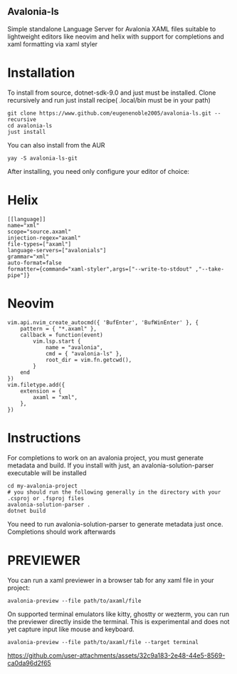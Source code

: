 ## Avalonia-ls
 Simple standalone Language Server for Avalonia XAML files suitable to lightweight editors like neovim and helix with support for completions and xaml formatting via xaml styler

# Installation
To install from source, dotnet-sdk-9.0 and just must be installed. Clone recursively and run just install recipe( .local/bin must be in your path)
```
git clone https://www.github.com/eugenenoble2005/avalonia-ls.git --recursive
cd avalonia-ls
just install
```

You can also install from the AUR
```
yay -S avalonia-ls-git
```

After installing, you need only configure your editor of choice:
# Helix
```
[[language]]
name="xml"
scope="source.axaml"
injection-regex="axaml"
file-types=["axaml"]
language-servers=["avalonials"]
grammar="xml"
auto-format=false
formatter={command="xaml-styler",args=["--write-to-stdout" ,"--take-pipe"]}
```

# Neovim
```
vim.api.nvim_create_autocmd({ 'BufEnter', 'BufWinEnter' }, {
	pattern = { "*.axaml" },
	callback = function(event)
		vim.lsp.start {
			name = "avalonia",
			cmd = { "avalonia-ls" },
			root_dir = vim.fn.getcwd(),
		}
	end
})
vim.filetype.add({
	extension = {
		axaml = "xml",
	},
})

```

# Instructions
For completions to work on an avalonia project, you must generate metadata and build. If you install with just, an avalonia-solution-parser executable will be installed
```
cd my-avalonia-project
# you should run the following generally in the directory with your .csproj or .fsproj files
avalonia-solution-parser .
dotnet build
```
You need to run avalonia-solution-parser to generate metadata just once. Completions should work afterwards

# PREVIEWER
You can run a xaml previewer in a browser tab for any xaml file in your project:
```
avalonia-preview --file path/to/axaml/file
```
On supported terminal emulators like kitty, ghostty or wezterm, you can run the previewer directly inside the terminal. This is experimental and does not yet capture input like mouse and keyboard.
```
avalonia-preview --file path/to/axaml/file --target terminal
```


https://github.com/user-attachments/assets/32c9a183-2e48-44e5-8569-ca0da96d2f65

